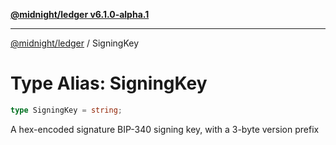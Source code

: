 [**@midnight/ledger v6.1.0-alpha.1**](../README.md)

***

[@midnight/ledger](../globals.md) / SigningKey

# Type Alias: SigningKey

```ts
type SigningKey = string;
```

A hex-encoded signature BIP-340 signing key, with a 3-byte version prefix
